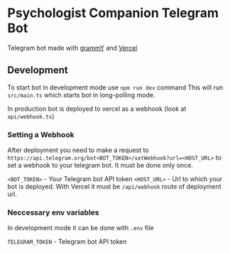# Psychologist Companion Telegram Bot
Telegram bot made with [grammY](https://grammy.dev) and [Vercel](https://vercel.com)

## Development
To start bot in development mode use `npm run dev` command
This will run `src/main.ts` which starts bot in long-polling mode.

In production bot is deployed to vercel as a webhook (look at `api/webhook.ts`)

### Setting a Webhook
After deployment you need to make a request to `https://api.telegram.org/bot<BOT_TOKEN>/setWebhook?url=<HOST_URL>` to set a webhook to your telegram bot. It must be done only once.

`<BOT_TOKEN>` - Your Telegram bot API token
`<HOST_URL>` - Url to which your bot is deployed. With Vercel it must be `/api/webhook` route of deployment url.

### Neccessary env variables
In development mode it can be done with `.env` file

`TELEGRAM_TOKEN` - Telegram bot API token